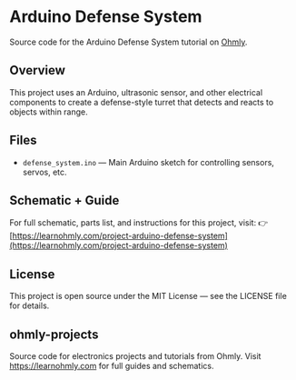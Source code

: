 # Arduino Defense System

Source code for the Arduino Defense System tutorial on [Ohmly](https://learnohmly.com).

## Overview
This project uses an Arduino, ultrasonic sensor, and other electrical components to create a defense-style turret that detects and reacts to objects within range.

## Files
- `defense_system.ino` — Main Arduino sketch for controlling sensors, servos, etc.

## Schematic + Guide
For full schematic, parts list, and instructions for this project, visit:
👉 [https://learnohmly.com/project-arduino-defense-system](https://learnohmly.com/project-arduino-defense-system)

## License
This project is open source under the MIT License — see the LICENSE file for details.

## ohmly-projects
Source code for electronics projects and tutorials from Ohmly. Visit https://learnohmly.com for full guides and schematics.
